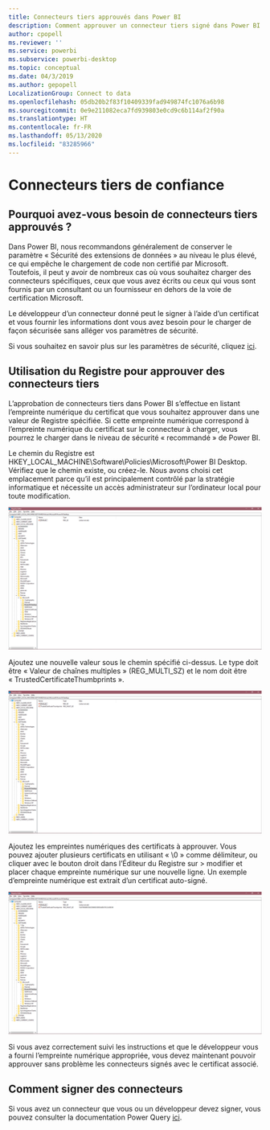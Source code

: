 ```yaml
---
title: Connecteurs tiers approuvés dans Power BI
description: Comment approuver un connecteur tiers signé dans Power BI
author: cpopell
ms.reviewer: ''
ms.service: powerbi
ms.subservice: powerbi-desktop
ms.topic: conceptual
ms.date: 04/3/2019
ms.author: gepopell
LocalizationGroup: Connect to data
ms.openlocfilehash: 05db20b2f83f10409339fad949874fc1076a6b98
ms.sourcegitcommit: 0e9e211082eca7fd939803e0cd9c6b114af2f90a
ms.translationtype: HT
ms.contentlocale: fr-FR
ms.lasthandoff: 05/13/2020
ms.locfileid: "83285966"
---
```

# <a name="trusted-third-party-connectors"></a>Connecteurs tiers de confiance

## <a name="why-do-you-need-trusted-third-party-connectors"></a>Pourquoi avez-vous besoin de connecteurs tiers approuvés ?

Dans Power BI, nous recommandons généralement de conserver le paramètre « Sécurité des extensions de données » au niveau le plus élevé, ce qui empêche le chargement de code non certifié par Microsoft. Toutefois, il peut y avoir de nombreux cas où vous souhaitez charger des connecteurs spécifiques, ceux que vous avez écrits ou ceux qui vous sont fournis par un consultant ou un fournisseur en dehors de la voie de certification Microsoft.

Le développeur d’un connecteur donné peut le signer à l’aide d’un certificat et vous fournir les informations dont vous avez besoin pour le charger de façon sécurisée sans alléger vos paramètres de sécurité.

Si vous souhaitez en savoir plus sur les paramètres de sécurité, cliquez [ici](https://docs.microsoft.com/power-bi/desktop-connector-extensibility).

## <a name="using-the-registry-to-trust-third-party-connectors"></a>Utilisation du Registre pour approuver des connecteurs tiers

L’approbation de connecteurs tiers dans Power BI s’effectue en listant l’empreinte numérique du certificat que vous souhaitez approuver dans une valeur de Registre spécifiée. Si cette empreinte numérique correspond à l’empreinte numérique du certificat sur le connecteur à charger, vous pourrez le charger dans le niveau de sécurité « recommandé » de Power BI. 

Le chemin du Registre est HKEY_LOCAL_MACHINE\Software\Policies\Microsoft\Power BI Desktop. Vérifiez que le chemin existe, ou créez-le. Nous avons choisi cet emplacement parce qu’il est principalement contrôlé par la stratégie informatique et nécessite un accès administrateur sur l’ordinateur local pour toute modification. 

![Registre Power BI Desktop sans clés tierces approuvées définies](media/desktop-trusted-third-party-connectors/desktoptrustedthird1.png)

Ajoutez une nouvelle valeur sous le chemin spécifié ci-dessus. Le type doit être « Valeur de chaînes multiples » (REG_MULTI_SZ) et le nom doit être « TrustedCertificateThumbprints ». 

![Registre Power BI Desktop avec une entrée pour les connecteurs tiers approuvés, mais sans clés](media/desktop-trusted-third-party-connectors/desktoptrustedthird2.png)

Ajoutez les empreintes numériques des certificats à approuver. Vous pouvez ajouter plusieurs certificats en utilisant « \0 » comme délimiteur, ou cliquer avec le bouton droit dans l’Éditeur du Registre sur > modifier et placer chaque empreinte numérique sur une nouvelle ligne. Un exemple d’empreinte numérique est extrait d’un certificat auto-signé. 

 ![Registre Power BI Desktop avec une clé tierce approuvée définie](media/desktop-trusted-third-party-connectors/desktoptrustedthird3.png)

Si vous avez correctement suivi les instructions et que le développeur vous a fourni l’empreinte numérique appropriée, vous devez maintenant pouvoir approuver sans problème les connecteurs signés avec le certificat associé.

## <a name="how-to-sign-connectors"></a>Comment signer des connecteurs

Si vous avez un connecteur que vous ou un développeur devez signer, vous pouvez consulter la documentation Power Query [ici](https://docs.microsoft.com/power-query/handlingconnectorsigning).
